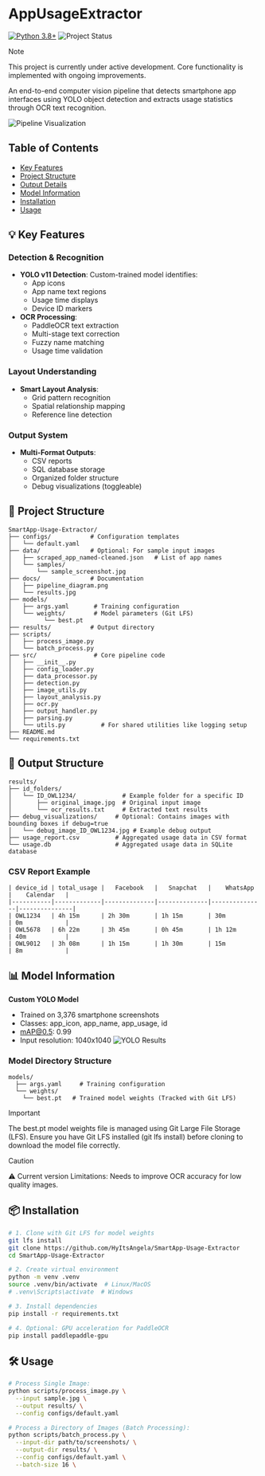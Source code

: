 # AppUsageExtractor

[![Python 3.8+](https://img.shields.io/badge/python-3.8+-blue.svg)](https://www.python.org/downloads/)
![Project Status](https://img.shields.io/badge/status-active%20development-yellow)

> [!NOTE]
> This project is currently under active development. Core functionality is implemented with ongoing improvements.

An end-to-end computer vision pipeline that detects smartphone app interfaces using YOLO object detection and extracts usage statistics through OCR text recognition.

![Pipeline Visualization](docs/pipeline_diagram.png)

## Table of Contents
- [Key Features](#-key-features)
- [Project Structure](#-project-structure)
- [Output Details](#-output-structure)
- [Model Information](#-model-information)
- [Installation](#-installation)
- [Usage](#-usage)

## 💡 Key Features

### Detection & Recognition
- **YOLO v11 Detection**: Custom-trained model identifies:
  - App icons
  - App name text regions
  - Usage time displays
  - Device ID markers
- **OCR Processing**:
  - PaddleOCR text extraction
  - Multi-stage text correction
  - Fuzzy name matching
  - Usage time validation

### Layout Understanding
- **Smart Layout Analysis**:
  - Grid pattern recognition
  - Spatial relationship mapping
  - Reference line detection

### Output System
- **Multi-Format Outputs**:
  - CSV reports
  - SQL database storage
  - Organized folder structure
  - Debug visualizations (toggleable)

## 📂 Project Structure
```text
SmartApp-Usage-Extractor/
├── configs/           # Configuration templates
│   └── default.yaml
├── data/              # Optional: For sample input images
│   ├── scraped_app_named-cleaned.json   # List of app names
│   └── samples/
│       └── sample_screenshot.jpg
├── docs/              # Documentation
│   ├── pipeline_diagram.png
│   └── results.jpg
├── models/
│   ├── args.yaml       # Training configuration
│   └── weights/        # Model parameters (Git LFS)
│         └── best.pt   
├── results/           # Output directory
├── scripts/
│   ├── process_image.py
│   └── batch_process.py
├── src/                # Core pipeline code
│   ├── __init__.py
│   ├── config_loader.py
│   ├── data_processor.py
│   ├── detection.py
│   ├── image_utils.py
│   ├── layout_analysis.py
│   ├── ocr.py
│   ├── output_handler.py
│   ├── parsing.py
│   └── utils.py          # For shared utilities like logging setup         
├── README.md          
└── requirements.txt
```

## 💾 Output Structure
```text
results/
├── id_folders/
│   └── ID_OWL1234/             # Example folder for a specific ID
│       ├── original_image.jpg  # Original input image
│       └── ocr_results.txt     # Extracted text results
├── debug_visualizations/     # Optional: Contains images with bounding boxes if debug=true
│   └── debug_image_ID_OWL1234.jpg # Example debug output
├── usage_report.csv          # Aggregated usage data in CSV format
└── usage.db                  # Aggregated usage data in SQLite database
```


### CSV Report Example
```text
| device_id | total_usage |   Facebook   |   Snapchat   |    WhatsApp   |    Calendar   |
|-----------|-------------|--------------|--------------|---------------|---------------|
| OWL1234   | 4h 15m      | 2h 30m       | 1h 15m       | 30m           | 0m            |
| OWL5678   | 6h 22m      | 3h 45m       | 0h 45m       | 1h 12m        | 40m           |
| OWL9012   | 3h 08m      | 1h 15m       | 1h 30m       | 15m           | 8m            |
```

## 📊 Model Information
**Custom YOLO Model**

- Trained on 3,376 smartphone screenshots
- Classes: app_icon, app_name, app_usage, id
- mAP@0.5: 0.99
- Input resolution: 1040x1040
![YOLO Results](docs/results.png)
  
### Model Directory Structure
```text
models/
  ├── args.yaml     # Training configuration
  └── weights/
    └── best.pt   # Trained model weights (Tracked with Git LFS)
```

> [!IMPORTANT]
> The best.pt model weights file is managed using Git Large File Storage (LFS). Ensure you have Git LFS installed (git lfs install) before cloning to download the model file correctly.

> [!CAUTION] 
> ⚠ Current version Limitations:
> Needs to improve OCR accuracy for low quality images.

## 📦 Installation
```bash
# 1. Clone with Git LFS for model weights
git lfs install
git clone https://github.com/HyItsAngela/SmartApp-Usage-Extractor
cd SmartApp-Usage-Extractor

# 2. Create virtual environment
python -m venv .venv
source .venv/bin/activate  # Linux/MacOS
# .venv\Scripts\activate  # Windows

# 3. Install dependencies
pip install -r requirements.txt

# 4. Optional: GPU acceleration for PaddleOCR
pip install paddlepaddle-gpu
```

## 🛠 Usage
```bash
# Process Single Image:
python scripts/process_image.py \
  --input sample.jpg \
  --output results/ \
  --config configs/default.yaml

# Process a Directory of Images (Batch Processing):
python scripts/batch_process.py \
  --input-dir path/to/screenshots/ \
  --output-dir results/ \
  --config configs/default.yaml \
  --batch-size 16 \

